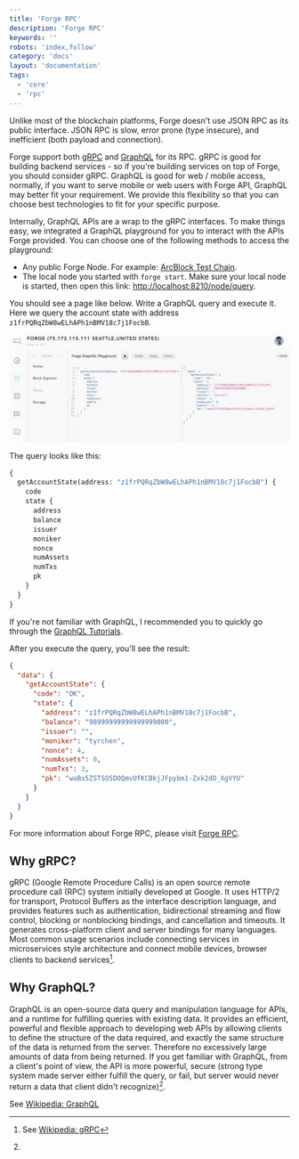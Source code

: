 ```yaml
---
title: 'Forge RPC'
description: 'Forge RPC'
keywords: ''
robots: 'index,follow'
category: 'docs'
layout: 'documentation'
tags:
  - 'core'
  - 'rpc'
---
```


Unlike most of the blockchain platforms, Forge doesn't use JSON RPC as its public interface. JSON RPC is slow, error prone (type insecure), and inefficient (both payload and connection).

Forge support both [gRPC](https://grpc.io/) and [GraphQL](https://graphql.org/) for its RPC. gRPC is good for building backend services - so if you're building services on top of Forge, you should consider gRPC. GraphQL is good for web / mobile access, normally, if you want to serve mobile or web users with Forge API, GraphQL may better fit your requirement. We provide this flexibility so that you can choose best technologies to fit for your specific purpose.

Internally, GraphQL APIs are a wrap to the gRPC interfaces. To make things easy, we integrated a GraphQL playground for you to interact with the APIs Forge provided. You can choose one of the following methods to access the playground:

- Any public Forge Node. For example: [ArcBlock Test Chain](http://abt-test.arcblock.co:8210/node/query).
- The local node you started with `forge start`. Make sure your local node is started, then open this link: [http://localhost:8210/node/query](http://localhost:8210/node/query).

You should see a page like below. Write a GraphQL query and execute it. Here we query the account state with address `z1frPQRqZbW8wELhAPh1nBMV18c7j1FocbB`.

![Forge GraphQL Playground](../../assets/images/forge_playground.jpg)

The query looks like this:

```graphql
{
  getAccountState(address: "z1frPQRqZbW8wELhAPh1nBMV18c7j1FocbB") {
    code
    state {
      address
      balance
      issuer
      moniker
      nonce
      numAssets
      numTxs
      pk
    }
  }
}
```

If you're not familiar with GraphQL, I recommended you to quickly go through the [GraphQL Tutorials](https://www.graphql.com/tutorials/).

After you execute the query, you'll see the result:

```json
{
  "data": {
    "getAccountState": {
      "code": "OK",
      "state": {
        "address": "z1frPQRqZbW8wELhAPh1nBMV18c7j1FocbB",
        "balance": "98999999999999999000",
        "issuer": "",
        "moniker": "tyrchen",
        "nonce": 4,
        "numAssets": 0,
        "numTxs": 3,
        "pk": "waBx5ZSTSO5DOQmvUfKCBkjJFpybm1-Zxk2dO_XgVYU"
      }
    }
  }
}
```

For more information about Forge RPC, please visit [Forge RPC](../rpc/).

## Why gRPC?

gRPC (Google Remote Procedure Calls) is an open source remote procedure call (RPC) system initially developed at Google. It uses HTTP/2 for transport, Protocol Buffers as the interface description language, and provides features such as authentication, bidirectional streaming and flow control, blocking or nonblocking bindings, and cancellation and timeouts. It generates cross-platform client and server bindings for many languages. Most common usage scenarios include connecting services in microservices style architecture and connect mobile devices, browser clients to backend services[^1].

[^1]: See [Wikipedia: gRPC](https://en.wikipedia.org/wiki/GRPC)

## Why GraphQL?

GraphQL is an open-source data query and manipulation language for APIs, and a runtime for fulfilling queries with existing data. It provides an efficient, powerful and flexible approach to developing web APIs by allowing clients to define the structure of the data required, and exactly the same structure of the data is returned from the server. Therefore no excessively large amounts of data from being returned. If you get familiar with GraphQL, from a client's point of view, the API is more powerful, secure (strong type system made server either fulfill the query, or fail, but server would never return a data that client didn't recognize)[^2].

[^2]:

  See [Wikipedia: GraphQL](<[https://en.wikipedia.org/wiki/GRPC](https://en.wikipedia.org/wiki/GraphQL)>)
